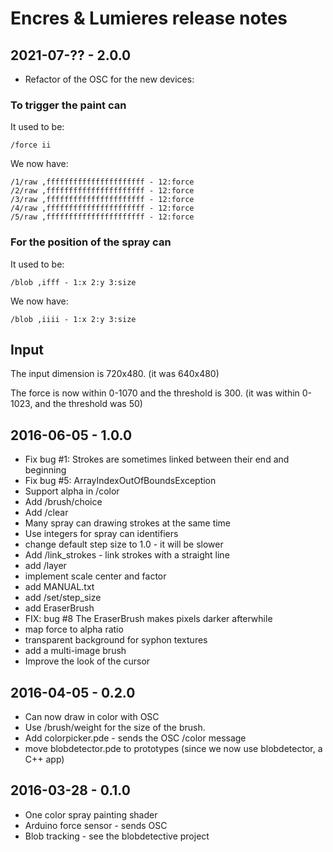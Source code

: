 # Encres & Lumieres release notes

## 2021-07-?? - 2.0.0
- Refactor of the OSC for the new devices:

### To trigger the paint can

It used to be:

```
/force ii
```

We now have:

```
/1/raw ,ffffffffffffffffffffff - 12:force
/2/raw ,ffffffffffffffffffffff - 12:force
/3/raw ,ffffffffffffffffffffff - 12:force
/4/raw ,ffffffffffffffffffffff - 12:force
/5/raw ,ffffffffffffffffffffff - 12:force
```

### For the position of the spray can

It used to be:

```
/blob ,ifff - 1:x 2:y 3:size
```

We now have:

```
/blob ,iiii - 1:x 2:y 3:size
```

## Input
The input dimension is 720x480. (it was 640x480)

The force is now within 0-1070 and the threshold is 300.
(it was within 0-1023, and the threshold was 50)


## 2016-06-05 - 1.0.0

* Fix bug #1: Strokes are sometimes linked between their end and beginning
* Fix bug #5: ArrayIndexOutOfBoundsException
* Support alpha in /color
* Add /brush/choice
* Add /clear
* Many spray can drawing strokes at the same time
* Use integers for spray can identifiers
* change default step size to 1.0 - it will be slower
* Add /link_strokes - link strokes with a straight line
* add /layer
* implement scale center and factor
* add MANUAL.txt
* add /set/step_size
* add EraserBrush
* FIX: bug #8 The EraserBrush makes pixels darker afterwhile
* map force to alpha ratio
* transparent background for syphon textures
* add a multi-image brush
* Improve the look of the cursor


## 2016-04-05 - 0.2.0

* Can now draw in color with OSC
* Use /brush/weight for the size of the brush.
* Add colorpicker.pde - sends the OSC /color message
* move blobdetector.pde to prototypes (since we now use blobdetector, a C++ app)


## 2016-03-28 - 0.1.0

* One color spray painting shader
* Arduino force sensor - sends OSC
* Blob tracking - see the blobdetective project

